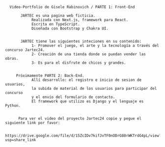 



      Video-Portfolio de Gisele Rabinovich / PARTE 1: Front-End 

           JARTEC es una pagina web ficticia.
                Realizada con Next.js, framework para React.
                Escrita en TypeScript.
                Diseñada con Bootstrap y Chakra UI. 


           JARTEC tiene las siguientes inteciones en su contenido:
                1- Promover el juego, el arte y la tecnología a través del concurso Jartec24.
                2- Creación de una tienda donde se puedan vender las obras.
                3- Es para el disfrute de chicos y grandes.
        

         Próximamente PARTE 2: Back-End.
                Allí desarrollo: el registro e inicio de sesion de usuarios,
                la subida de material de los usuarios para participar del concurso 
                y el envío del formulario de contacto.
                El framework que utilizo es Django y el lenguaje es Python. 


          Para ver el video del proyecto Jartec24 copie y pegue el siguiente link por favor:

               https://drive.google.com/file/d/15ZcIDv7kifJvTF0nODrG80rWKTrdG4pL/view?usp=share_link



          
          



            

    


      











